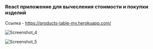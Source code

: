 ### React приложение для вычесления стоимости и покупки изделий

Ссылка - https://products-table-my.herokuapp.com/

![Screenshot_4](https://user-images.githubusercontent.com/47324041/131260061-7edad281-46cf-4d0b-bc51-2674b2a3e236.png)

![Screenshot_5](https://user-images.githubusercontent.com/47324041/131260064-302eaa4b-16b1-44ee-b717-88856dc8720f.png)
